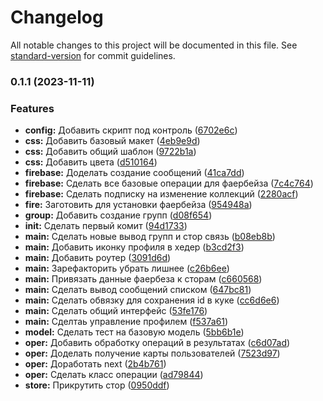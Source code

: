 # Changelog

All notable changes to this project will be documented in this file. See [standard-version](https://github.com/conventional-changelog/standard-version) for commit guidelines.

### 0.1.1 (2023-11-11)


### Features

* **config:** Добавить скрипт под контроль ([6702e6c](https://github.com/kosukhin/weather-app/commit/6702e6c22631a4ba5f3b9df2426cec4ff9249dda))
* **css:** Добавить базовый макет ([4eb9e9d](https://github.com/kosukhin/weather-app/commit/4eb9e9da2809395d6e57a3c6afeeaea9d412ebc1))
* **css:** Добавить общий шаблон ([9722b1a](https://github.com/kosukhin/weather-app/commit/9722b1a1baaee9f9673a2632e2bfc36fd4311445))
* **css:** Добавить цвета ([d510164](https://github.com/kosukhin/weather-app/commit/d510164de645e17ad333b86a8e517fc5aaf62bdd))
* **firebase:** Доделать создание сообщений ([41ca7dd](https://github.com/kosukhin/weather-app/commit/41ca7dd2dc00a899c9c6294a20dce3068aec3d65))
* **firebase:** Сделать все базовые операции для фаербейза ([7c4c764](https://github.com/kosukhin/weather-app/commit/7c4c7641ca37c369016acfe08552d4457e8752a4))
* **firebase:** Сделать подписку на изменение коллекций ([2280acf](https://github.com/kosukhin/weather-app/commit/2280acf80b55bc4e0f4df6cf2734d4debadc0e64))
* **fire:** Заготовить для установки фаербейза ([954948a](https://github.com/kosukhin/weather-app/commit/954948a470fb009094a3c163a7f4e33c10f95dc4))
* **group:** Добавить создание групп ([d08f654](https://github.com/kosukhin/weather-app/commit/d08f6549bed43b450412bb3bf386f2a86c178b2b))
* **init:** Сделать первый комит ([94d1733](https://github.com/kosukhin/weather-app/commit/94d17332d8480514192a5e69ae0deee89ab6e831))
* **main:** Cделать новые вывод групп и стор связь ([b08eb8b](https://github.com/kosukhin/weather-app/commit/b08eb8bd0470fa19a2ad9e4f7fd38bae19fabdc3))
* **main:** Добавить иконку профиля в хедер ([b3cd2f3](https://github.com/kosukhin/weather-app/commit/b3cd2f385aa7464c7b3c7b8347efdedfe844a26f))
* **main:** Добавить роутер ([3091d6d](https://github.com/kosukhin/weather-app/commit/3091d6d720c0ba9dbe8bebca60f8f204b0588fe2))
* **main:** Зарефакторить убрать лишнее ([c26b6ee](https://github.com/kosukhin/weather-app/commit/c26b6eebd0d894be63a3d055821d4437dac870de))
* **main:** Привязать данные фаербеза к сторам ([c660568](https://github.com/kosukhin/weather-app/commit/c66056848bde069a4c675e9830a5d25c906edcff))
* **main:** Сделать вывод сообщений списком ([647bc81](https://github.com/kosukhin/weather-app/commit/647bc81988243bf67002db9a647092a382fb9269))
* **main:** Сделать обвязку для сохранения id в куке ([cc6d6e6](https://github.com/kosukhin/weather-app/commit/cc6d6e6e6504982b0aae0ae6fe8cdb8dcaf80e30))
* **main:** Сделать общий интерфейс ([53fe176](https://github.com/kosukhin/weather-app/commit/53fe176d7a1a8f468a8a56c1dba02f24ade8ee40))
* **main:** Сделтаь управление профилем ([f537a61](https://github.com/kosukhin/weather-app/commit/f537a61e7082704294b3361204cb9fe7c04a9c0b))
* **model:** Сделать тест на базовую модель ([5bb6b1e](https://github.com/kosukhin/weather-app/commit/5bb6b1e1541b3c7e90ed939863d49c9d2536ded2))
* **oper:** Добавить обработку операций в результатах ([c6d07ad](https://github.com/kosukhin/weather-app/commit/c6d07ad7b333ff6c7640c95fa60d3d4ffc44b69b))
* **oper:** Доделать получение карты пользователей ([7523d97](https://github.com/kosukhin/weather-app/commit/7523d974e7810e0df09c07ed05aa3ccce8acffdf))
* **oper:** Доработать next ([2b4b761](https://github.com/kosukhin/weather-app/commit/2b4b7619287d8edd74f812e25192dc31e303d4c1))
* **oper:** Сделать класс операции ([ad79844](https://github.com/kosukhin/weather-app/commit/ad7984448e15598a831505e6d4a08bffb071cea6))
* **store:** Прикрутить стор ([0950ddf](https://github.com/kosukhin/weather-app/commit/0950ddfeba7b322c22188631f490b4126844a0c8))

